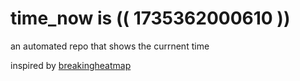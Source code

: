 # time_now is (( 1735362000610 ))

an automated repo that shows the currnent time

inspired by [breakingheatmap](https://github.com/breakingheatmap/breakingheatmap)